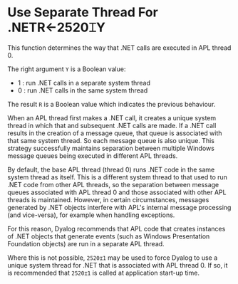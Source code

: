 




<h1 class="heading"><span class="name">Use Separate Thread For .NET</span><span class="command">R←2520⌶Y</span></h1>

This function determines the way that .NET calls are executed in APL thread 0.


The right argument `Y` is a Boolean value:

- 1 : run .NET calls in a separate system thread
- 0 : run .NET calls in the same system thread

The result `R` is a Boolean value which indicates the previous behaviour.



When an APL thread first makes a .NET call, it creates a unique system thread in which that and subsequent .NET calls are made. If a .NET call results in the creation of a message queue, that queue is associated with that same system thread. So each message queue is also unique. This strategy successfully maintains separation between multiple Windows message queues being executed in different APL threads.


By default, the base APL thread (thread 0) runs .NET code in the same system thread as itself. This is a different system thread to that used to run .NET code from other APL threads, so the separation between message queues associated with APL thread 0 and those associated with other APL threads is maintained. However, in certain circumstances, messages generated by .NET objects interfere with APL's internal message processing (and vice-versa), for example when handling exceptions.


For this reason, Dyalog recommends that APL code that creates instances of .NET objects that generate events (such as Windows Presentation Foundation objects) are run in a separate APL thread.


Where this is not possible, `2520⌶1` may be used to force Dyalog to use a unique system thread for .NET that is associated with APL thread 0. If so,  it is recommended that `2520⌶1` is called at application start-up time.


